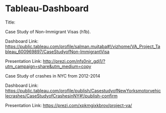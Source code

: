 # Tableau-Dashboard

Title: 

Case Study of Non-Immigrant Visas (h1b).

Dashboard Link:
https://public.tableau.com/profile/salman.mujtaba#!/vizhome/VA_Project_Tableau_600969897/CaseStudyofNon-ImmigrantVisa

Presentation Link: 
http://prezi.com/nfs0nir_gdj1/?utm_campaign=share&utm_medium=copy


Case Study of crashes in NYC from 2012-2014

Dashboard Link:
https://public.tableau.com/profile/publish/CasestudyofNewYorksmotorvehiclecrashes/CaseStudyofCrashesinNY#!/publish-confirm

Presentation Link: 
https://prezi.com/xpkmgixkbrov/project-va/

